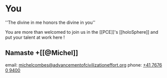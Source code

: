 # You

''The divine in me honors the divine in you''

You are more than welcomed to join us in the [[PCE]]'s [[holoSphere]]
and put your talent at work here !

Namaste
+[[@Michel]]
-- 
email: [michelcombes@advancementofcivilizationeffort.org](mailto:michelcombes@advancementofcivilizationeffort.org)
phone: [+41 7676 0 9400](https://wa.me/41767609400)



